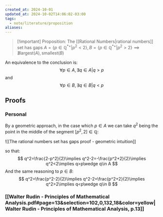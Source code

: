 ```yaml
---
created_at: 2024-10-01
updated_at: 2024-10-02T14:06:02-03:00
tags:
  - note/literature/proposition
aliases: 
---
```


> [!important] Proposition: The [[Rational Numbers|rational numbers]] set has gaps
> $A=\{p\in\mathbb{Q}^{*+}|p^2<2\},B=\{p\in\mathbb{Q}^{*+}|p^2>2\}\implies\nexists\text{largest}(A),\text{smallest}(B)$

An equivalence to the conclusion is:
$$
\forall p\in A,\exists q\in A|q>p
$$
and
$$
\forall p\in B,\exists q\in B|q<p
$$
## Proofs

### Personal

By a geometric approach, in the case which $p\in A$ we can take $q^2$ being the point in the middle of the segment $[p^2,2]\in\mathbb{Q}$:

![[The rational numbers set has gaps proof - geometric intuition]]

so that:
$$
q^2=\frac{2-p^2}{2}\implies q^2-2=-\frac{p^2+2}{2}\implies q^2<2\implies q>p\wedge q\in A
$$
And the same reasoning to $p\in B$:
$$
q^2=\frac{p^2-2}{2}\implies q^2-2=\frac{p^2+2}{2}\implies q^2>2\implies q<p\wedge q\in B
$$
### [[Walter Rudin - Principles of Mathematical Analysis.pdf#page=13&selection=102,0,132,18&color=yellow|Walter Rudin - Principles of Mathematical Analysis, p.13]]

